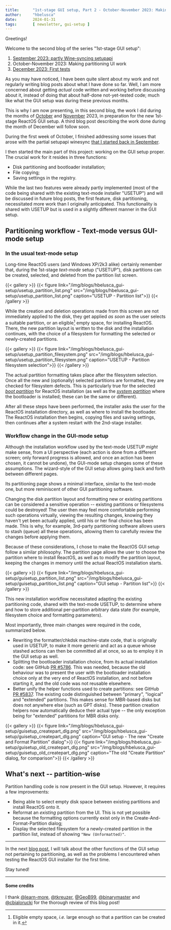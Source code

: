 ```yaml
---
title:      "1st-stage GUI setup, Part 2 - October-November 2023: Making partitioning UI work"
author:     "hbelusca"
date:       2024-01-31
tags:       [ newsletter, gui-setup ]
---
```


Greetings!

Welcome to the second blog of the series "1st-stage GUI setup":
1. [September 2023: partly Wine-syncing setupapi](/blogs/gui-setup-part1-setupapi)
2. October-November 2023: Making partitioning UI work
3. [December 2023: First tests](/blogs/gui-setup-part3-first-testing-problems)

As you may have noticed, I have been quite silent about my work and not regularly writing blog posts about what I have done so far.
Well, I am more concerned about getting _actual_ code written and working before discussing about it,
instead of doing that about half-done not-yet-tested code; much like what the GUI setup was during these previous months.

This is why I am now presenting, in this second blog, the work I did during the months of [October](https://docs.google.com/spreadsheets/d/1Kx80SmSkj1IdomVC9gcbA_MJ7XFiz_YlYYVxoxv-Jgs/view#gid=711109022) and [November](https://docs.google.com/spreadsheets/d/1Kx80SmSkj1IdomVC9gcbA_MJ7XFiz_YlYYVxoxv-Jgs/view#gid=1783614271) 2023, in preparation for the new 1st-stage ReactOS GUI setup.
A third blog post describing the work done during the month of December will follow soon.

During the first week of October, I finished addressing some issues that arose with the partial setupapi winesync [that I started back in September](/blogs/gui-setup-part1-setupapi).

I then started the main part of this project: working on the GUI setup proper.
The crucial work for it resides in three functions:
- Disk partitioning and bootloader installation;
- File copying;
- Saving settings in the registry.

While the last two features were already partly implemented (most of the code being shared with the existing text-mode installer "USETUP") and will be discussed in future blog posts, the first feature, disk partitioning, necessitated more work than I originally anticipated.
This functionality is shared with USETUP but is used in a slightly different manner in the GUI setup.


## Partitioning workflow - Text-mode versus GUI-mode setup

### In the usual text-mode setup

Long-time ReactOS users (and Windows XP/2k3 alike) certainly remember that, during the 1st-stage _text-mode_ setup ("USETUP"), disk partitions can be created, selected, and deleted from the partition list screen.

{{< gallery >}}
{{< figure link="/img/blogs/hbelusca_gui-setup/usetup_partition_list.png" src="/img/blogs/hbelusca_gui-setup/usetup_partition_list.png" caption="USETUP - Partition list">}}
{{< /gallery >}}

While the creation and deletion operations made from this screen are not immediately applied to the disk, they get applied _as soon_ as the user selects a suitable partition, or an eligible[^1] empty space, for installing ReactOS.
There, the new partition layout is written to the disk and the installation continues, with the choice of a filesystem for formatting the selected or newly-created partitions.
[^1]: Eligible empty space, _i.e._ large enough so that a partition can be created in it.

{{< gallery >}}
{{< figure link="/img/blogs/hbelusca_gui-setup/usetup_partition_filesystem.png" src="/img/blogs/hbelusca_gui-setup/usetup_partition_filesystem.png" caption="USETUP - Partition filesystem selection">}}
{{< /gallery >}}

The actual partition formatting takes place after the filesystem selection.
Once all the new and (optionally) selected partitions are formatted, they are checked for filesystem defects.
This is particularly true for the selected [_boot partition_](http://jdebp.info/FGA/boot-and-system-volumes.html) for ReactOS installation
(as well as the [_system partition_](https://en.wikipedia.org/wiki/System_partition_and_boot_partition) where the bootloader is installed; these can be the same or different).

After all these steps have been performed, the installer asks the user for the ReactOS installation directory, as well as where to install the bootloader.
The ReactOS installation then begins, copying files and saving settings, then continues after a system restart with the 2nd-stage installer.


### Workflow change in the GUI-mode setup

Although the installation workflow used by the text-mode USETUP _might_ make sense, from a UI perspective (each action is done from a different screen; only forward progress is allowed, and once an action has been chosen, it cannot be undone), the GUI-mode setup changes some of these assumptions.
The wizard-style of the GUI setup allows going back and forth between different pages.

Its partitioning page shows a minimal interface, similar to the text-mode one, but more reminiscent of other GUI partitioning software.

Changing the disk partition layout and formatting new or existing partitions can be considered a sensitive operation -- existing partitions or filesystems could be destroyed!
The user then may feel more comfortable performing such operations virtually, viewing the resulting changes, knowing they haven't yet been actually applied, until his or her final choice has been made.
This is why, for example, 3rd-party partitioning software allows users to stash (queue) all these operations, allowing them to carefully review the changes before applying them.

Because of these considerations, I chose to make the ReactOS GUI setup follow a similar philosophy.
The partition page allows the user to choose the partition where to install ReactOS, as well as to modify the partition layout, keeping the changes in memory until the actual ReactOS installation starts.

{{< gallery >}}
{{< figure link="/img/blogs/hbelusca_gui-setup/guisetup_partition_list.png" src="/img/blogs/hbelusca_gui-setup/guisetup_partition_list.png" caption="GUI setup - Partition list">}}
{{< /gallery >}}

This new installation workflow necessitated adapting the existing partitioning code, shared with the text-mode USETUP, to determine where and how to store additional per-partition arbitrary data state (for example, filesystem choice and formatting parameters).

Most importantly, three main changes were required in the code, summarized below.
- Rewriting the formatter/chkdsk machine-state code, that is originally used in USETUP, to make it more generic and act as a queue whose stashed actions can then be committed all at once, so as to employ it in the GUI setup as well.
- Splitting the bootloader installation choice, from its actual installation code: see GitHub [PR #5786](https://github.com/reactos/reactos/pull/5786).
This was needed, because the old behaviour was to present the user with the bootloader installation choice only at the very end of ReactOS installation, and not before starting it, and the old code was not reusable elsewhere.
- Better unify the helper functions used to create partitions: see GitHub [PR #5837](https://github.com/reactos/reactos/pull/5837).
The existing code distinguished between "primary", "logical" and "extended" partitions.
This makes sense for MBR-based disks but does not anywhere else (such as GPT disks).
These partition creation helpers now automatically deduce their actual type -- the only exception being for "extended" partitions for MBR disks only.

{{< gallery >}}
{{< figure link="/img/blogs/hbelusca_gui-setup/guisetup_createpart_dlg.png" src="/img/blogs/hbelusca_gui-setup/guisetup_createpart_dlg.png" caption="GUI setup - The new \"Create and Format Partition\" dialog">}}
{{< figure link="/img/blogs/hbelusca_gui-setup/guisetup_old_createpart_dlg.png" src="/img/blogs/hbelusca_gui-setup/guisetup_old_createpart_dlg.png" caption="The old \"Create Partition\" dialog, for comparison">}}
{{< /gallery >}}


## What's next -- partition-wise

Partition handling code is now present in the GUI setup.
However, it requires a few improvements:
- Being able to select empty disk space between existing partitions and install ReactOS onto it.
- Reformat an _existing_ partition from the UI.
This is not yet possible because the formatting options currently exist only in the Create-And-Format-Partition dialog;
- Display the selected filesystem for a newly-created partition in the partition list, instead of showing `"New (Unformatted)"`.

----

In the next [blog post](/blogs/gui-setup-part3-first-testing-problems), I will talk about the other functions of the GUI setup not pertaining to partitioning, as well as the problems I encountered when testing the ReactOS GUI installer for the first time.

Stay tuned!

----

#### Some credits

I thank [@learn-more](https://github.com/learn-more), [@tkreuzer](https://github.com/tkreuzer), [@GeoB99](https://github.com/GeoB99), [@binarymaster](https://github.com/binarymaster) and [@cbialorucki](https://github.com/cbialorucki) for the thorough review of this blog post!

